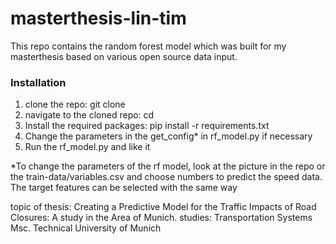 # masterthesis-lin-tim
This repo contains the random forest model which was built for my masterthesis based on various open source data input. 

### Installation
1. clone the repo: git clone <repo>
2. navigate to the cloned repo: cd <repo>
3. Install the required packages: pip install -r requirements.txt
4. Change the parameters in the get_config* in rf_model.py if necessary
5. Run the rf_model.py and like it

*To change the parameters of the rf model, look at the picture in the repo or the train-data/variables.csv and choose numbers to predict the speed data. 
The target features can be selected with the same way



topic of thesis: Creating a Predictive Model for the Traffic Impacts of Road Closures: A study in the Area of Munich. 
studies: Transportation Systems Msc. Technical University of Munich 
